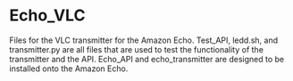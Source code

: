 # Echo_VLC

Files for the VLC transmitter for the Amazon Echo.
Test_API, ledd.sh, and transmitter.py are all files that are used to test the functionality of the transmitter and the API.
Echo_API and echo_transmitter are designed to be installed onto the Amazon Echo.
